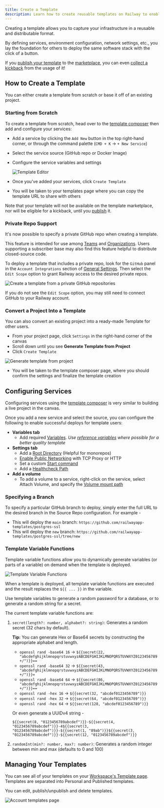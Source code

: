 ```yaml
---
title: Create a Template
description: Learn how to create reusable templates on Railway to enable effortless one-click deploys.
---
```


Creating a template allows you to capture your infrastructure in a reusable and distributable format.  

By defining services, environment configuration, network settings, etc., you lay the foundation for others to deploy the same software stack with the click of a button.

If you [publish your template](/guides/publish-and-share) to the <a href="https://railway.com/templates" target="_blank">marketplace</a>, you can even <a href="https://railway.com/open-source-kickback" target="_blank">collect a kickback</a> from the usage of it!

## How to Create a Template

You can either create a template from scratch or base it off of an existing project.

### Starting from Scratch

To create a template from scratch, head over to the <a href="https://railway.com/compose" target="_blank">template composer</a> then add and configure your services:

- Add a service by clicking the `Add New` button in the top right-hand corner, or through the command palette (`CMD + K` -> `+ New Service`)
- Select the service source (GitHub repo or Docker Image)
- Configure the service variables and settings

  <Image src="https://res.cloudinary.com/railway/image/upload/v1715724184/docs/templates-v2/composer_aix1x8.gif"
  alt="Template Editor"
  layout="intrinsic"
  width={900} height={1120} quality={80} />

- Once you've added your services, click `Create Template` 
- You will be taken to your templates page where you can copy the template URL to share with others

Note that your template will not be available on the template marketplace, nor will be eligible for a kickback, until you [publish](/guides/publish-and-share) it.


### Private Repo Support

It's now possible to specify a private GitHub repo when creating a template.

This feature is intended for use among [Teams](/reference/teams) and [Organizations](/reference/teams). Users supporting a subscriber base may also find this feature helpful to distribute closed-source code. 

To deploy a template that includes a private repo, look for the `GitHub` panel in the `Account Integrations` section of [General Settings](https://railway.com/account). Then select the `Edit Scope` option to grant Railway access to the desired private repos. 

<Image
src="https://res.cloudinary.com/railway/image/upload/v1721350229/docs/github-private-repo_m46wxu.png"
alt="Create a template from a private GitHub repositories"
layout="intrinsic"
width={1599}
height={899}
quality={80}
/>

If you do not see the `Edit Scope` option, you may still need to connect GitHub to your Railway account.

### Convert a Project Into a Template

You can also convert an existing project into a ready-made Template for other users.

- From your project page, click `Settings` in the right-hand corner of the canvas
- Scroll down until you see **Generate Template from Project**
- Click `Create Template`

<Image
src="https://res.cloudinary.com/railway/image/upload/v1680277820/CleanShot_2023-03-31_at_19.47.55_2x_yvr9hb.png"
alt="Generate template from project"
layout="intrinsic"
width={1599}
height={899}
quality={80}
/>

- You will be taken to the template composer page, where you should confirm the settings and finalize the template creation

## Configuring Services

Configuring services using the <a href="https://railway.com/compose" target="_blank">template composer</a> is very similar to building a live project in the canvas.

Once you add a new service and select the source, you can configure the following to enable successful deploys for template users:

- **Variables tab**
  - Add required [Variables](/guides/variables).
    *Use [reference variables](/guides/variables#reference-variables) where possible for a better quality template*
- **Settings tab**
  - Add a [Root Directory](/guides/monorepo) (Helpful for monorepos)
  - [Enable Public Networking](/guides/public-networking) with TCP Proxy or HTTP
  - Set a custom [Start command](/guides/start-command)
  - Add a [Healthcheck Path](/guides/healthchecks-and-restarts#configure-healthcheck-endpoint)
- **Add a volume**
  - To add a volume to a service, right-click on the service, select Attach Volume, and specify the [Volume mount path](/guides/volumes)


### Specifying a Branch

To specify a particular GitHub branch to deploy, simply enter the full URL to the desired branch in the Source Repo configuration.  For example -

- This will deploy the `main` branch:  `https://github.com/railwayapp-templates/postgres-ssl`
- This will deploy the `new` branch:  `https://github.com/railwayapp-templates/postgres-ssl/tree/new`

### Template Variable Functions

Template variable functions allow you to dynamically generate variables (or parts of a variable) on demand when the template is deployed.

<Image src="https://res.cloudinary.com/railway/image/upload/v1690581532/docs/screenshot-2023-07-28-15.31.42_tjgp1e.png"
alt="Template Variable Functions"
layout="intrinsic"
width={624} height={497} quality={100} />

When a template is deployed, all template variable functions are executed and the result replaces the `${{ ... }}` in the variable.

Use template variables to generate a random password for a database, or to generate a random string for a secret.

The current template variable functions are:

1. `secret(length?: number, alphabet?: string)`: Generates a random secret (32 chars by default).  

    **Tip:** You can generate Hex or Base64 secrets by constructing the appropriate alphabet and length.

    - `openssl rand -base64 16` → `${{secret(22, "abcdefghijklmnopqrstuvwxyzABCDEFGHIJKLMNOPQRSTUVWXYZ0123456789+/")}}==`
    - `openssl rand -base64 32` → `${{secret(43, "abcdefghijklmnopqrstuvwxyzABCDEFGHIJKLMNOPQRSTUVWXYZ0123456789+/")}}=`
    - `openssl rand -base64 64` → `${{secret(86, "abcdefghijklmnopqrstuvwxyzABCDEFGHIJKLMNOPQRSTUVWXYZ0123456789+/")}}==`
    - `openssl rand -hex 16` → `${{secret(32, "abcdef0123456789")}}`
    - `openssl rand -hex 32` → `${{secret(64, "abcdef0123456789")}}`
    - `openssl rand -hex 64` → `${{secret(128, "abcdef0123456789")}}`

    Or even generate a UUIDv4 string -

    `${{secret(8, "0123456789abcdef")}}-${{secret(4, "0123456789abcdef")}}-4${{secret(3, "0123456789abcdef")}}-${{secret(1, "89ab")}}${{secret(3, "0123456789abcdef")}}-${{secret(12, "0123456789abcdef")}}`

2. `randomInt(min?: number, max?: number)`: Generates a random integer between min and max (defaults to 0 and 100)

## Managing Your Templates

You can see all of your templates on your <a href="https://railway.com/workspace/templates" target="_blank">Workspace's Template page</a>. Templates are separated into Personal and Published templates.

You can edit, publish/unpublish and delete templates.

<Image src="https://res.cloudinary.com/railway/image/upload/v1680281548/CleanShot_2023-03-31_at_20.51.43_2x_j8a83x.png"
 alt="Account templates page"
 layout="intrinsic"
 height={3080}
 width={3100}
 quality={80}
/>
